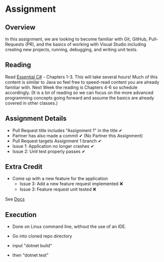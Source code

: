 # Assignment

## Overview

In this assignment, we are looking to become familiar with Git, GitHub, Pull-Requests (PR), and the basics of working with Visual Studio including creating new projects, running, debugging, and writing unit tests.

## Reading

Read [Essential C#](https://EssentialCSharp.com) - Chapters 1-3.  This will take several hours! Much of this content is similar to Java so feel free to speed-read content you are already familiar with.
Next Week the reading is Chapters 4-6 so schedule accordingly. (It is a lot of reading so we can focus on the more advanced programming concepts going forward and assume the basics are already covered in other classes.)

## Assignment Details

* Pull Request title includes "Assignment 1" in the title ✔
* Partner has also made a commit ✔  (No Partner this Assignment) 
* Pull Request targets Assignment 1 branch ✔
* Issue 1: Application no longer crashes ✔
* Issue 2: Unit test properly passes ✔

## Extra Credit

* Come up with a new feature for the application
  * Issue 3: Add a new feature request implemented ❌
  * Issue 3: Feature request unit tested ❌

See [Docs](https://github.com/IntelliTect-Samples/EWU-CSCD371-2024-Winter/blob/main/Docs)

## Execution 

* Done on Linux command line, without the use of an IDE.
   
* Go into cloned repo directory
* input "dotnet build"
* then "dotnet test"
